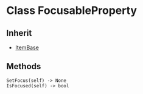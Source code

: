 # Class FocusableProperty

## Inherit

* [ItemBase](ItemBase.md)

## Methods
```
SetFocus(self) -> None
IsFocused(self) -> bool
```

